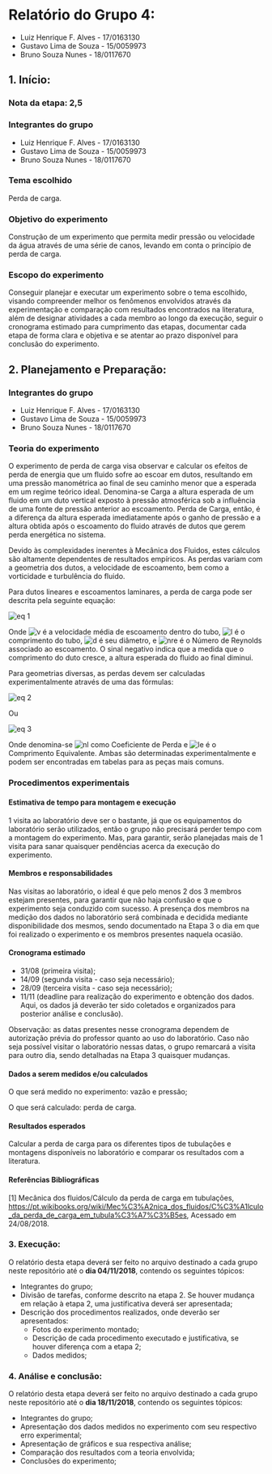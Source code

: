 # Relatório do Grupo 4: #

  - Luiz Henrique F. Alves - 17/0163130
  - Gustavo Lima de Souza - 15/0059973
  - Bruno Souza Nunes - 18/0117670

## 1.	Início: ##

### Nota da etapa: 2,5 ###

### Integrantes do grupo ###
  - Luiz Henrique F. Alves - 17/0163130
  - Gustavo Lima de Souza - 15/0059973
  - Bruno Souza Nunes - 18/0117670
  
### Tema escolhido ###
Perda de carga.

### Objetivo do experimento ###
Construção de um experimento que permita medir pressão ou velocidade da água através de uma série de canos, levando em conta o princípio de perda de carga.

### Escopo do experimento ###
Conseguir planejar e executar um experimento sobre o tema escolhido, visando compreender melhor os fenômenos envolvidos através da experimentação e comparação com resultados encontrados na literatura, além de designar atividades a cada membro ao longo da execução, seguir o cronograma estimado para cumprimento das etapas, documentar cada etapa de forma clara e objetiva e se atentar ao prazo disponível para conclusão do experimento.


## 2.	Planejamento e Preparação: ##

### Integrantes do grupo ###
  - Luiz Henrique F. Alves - 17/0163130
  - Gustavo Lima de Souza - 15/0059973
  - Bruno Souza Nunes - 18/0117670

### Teoria do experimento ###
O experimento de perda de carga visa observar e calcular os efeitos de perda de energia que um fluido sofre ao escoar em dutos, resultando em uma pressão manométrica ao final de seu caminho menor que a esperada em um regime teórico ideal. Denomina-se Carga a altura esperada de um fluido em um duto vertical exposto à pressão atmosférica sob a influência de uma fonte de pressão anterior ao escoamento. Perda de Carga, então, é a diferença da altura esperada imediatamente após o ganho de pressão e a altura obtida após o escoamento do fluido através de dutos que gerem perda energética no sistema.

Devido às complexidades inerentes à Mecânica dos Fluidos, estes cálculos são altamente dependentes de resultados empíricos. As perdas variam com a geometria dos dutos, a velocidade de escoamento, bem como a vorticidade e turbulência do fluido.

Para dutos lineares e escoamentos laminares, a perda de carga pode ser descrita pela seguinte equação:

   ![eq 1](https://user-images.githubusercontent.com/42524248/44635788-6e854000-a97e-11e8-95b3-889f7ebcee3a.gif)

Onde ![v](https://user-images.githubusercontent.com/42524248/44635795-6fb66d00-a97e-11e8-9aa9-61012e15c01a.gif) é a velocidade média de escoamento dentro do tubo, ![l](https://user-images.githubusercontent.com/42524248/44635791-6f1dd680-a97e-11e8-8e87-86cdae9ac894.gif) é o comprimento do tubo, ![d](https://user-images.githubusercontent.com/42524248/44635787-6e854000-a97e-11e8-94e3-89a823ee6d16.gif) é seu diâmetro, e ![nre](https://user-images.githubusercontent.com/42524248/44635794-6fb66d00-a97e-11e8-9777-1341f484491f.gif) é o Número de Reynolds associado ao escoamento. O sinal negativo indica que a medida que o comprimento do duto cresce, a altura esperada do fluido ao final diminui.

Para geometrias diversas, as perdas devem ser calculadas experimentalmente através de uma das fórmulas:

![eq 2](https://user-images.githubusercontent.com/42524248/44635789-6e854000-a97e-11e8-9914-2d69b3c95f5a.gif)

Ou

![eq 3](https://user-images.githubusercontent.com/42524248/44635790-6f1dd680-a97e-11e8-8735-c98ad97907bf.gif)

Onde denomina-se ![nl](https://user-images.githubusercontent.com/42524248/44635793-6f1dd680-a97e-11e8-9492-c416f63325d7.gif) como Coeficiente de Perda e ![le](https://user-images.githubusercontent.com/42524248/44635792-6f1dd680-a97e-11e8-9ec8-aaf212717555.gif) é o Comprimento Equivalente. Ambas são determinadas experimentalmente e podem ser encontradas em tabelas para as peças mais comuns.

### Procedimentos experimentais ###
#### Estimativa de tempo para montagem e execução ####
1 visita ao laboratório deve ser o bastante, já que os equipamentos do laboratório serão utilizados, então o grupo não precisará perder tempo com a montagem do experimento. Mas, para garantir, serão planejadas mais de 1 visita para sanar quaisquer pendências acerca da execução do experimento.

#### Membros e responsabilidades ####
Nas visitas ao laboratório, o ideal é que pelo menos 2 dos 3 membros estejam presentes, para garantir que não haja confusão e que o experimento seja conduzido com sucesso. A presença dos membros na medição dos dados no laboratório será combinada e decidida mediante disponibilidade dos mesmos, sendo documentado na Etapa 3 o dia em que foi realizado o experimento e os membros presentes naquela ocasião.

#### Cronograma estimado ####
 - 31/08 (primeira visita); 
 - 14/09 (segunda visita - caso seja necessário); 
 - 28/09 (terceira visita - caso seja necessário); 
 - 11/11 (deadline para realização do experimento e obtenção dos dados. Aqui, os dados já deverão ter sido coletados e organizados para posterior análise e conclusão).
 
Observação: as datas presentes nesse cronograma dependem de autorização prévia do professor quanto ao uso do laboratório. Caso não seja possível visitar o laboratório nessas datas, o grupo remarcará a visita para outro dia, sendo detalhadas na Etapa 3 quaisquer mudanças.

#### Dados a serem medidos e/ou calculados ####
O que será medido no experimento: vazão e pressão;

O que será calculado: perda de carga.

#### Resultados esperados ####
Calcular a perda de carga para os diferentes tipos de tubulações e montagens disponíveis no laboratório e comparar os resultados com a literatura.

#### Referências Bibliográficas ####
[1] Mecânica dos fluidos/Cálculo da perda de carga em tubulações, <https://pt.wikibooks.org/wiki/Mec%C3%A2nica_dos_fluidos/C%C3%A1lculo_da_perda_de_carga_em_tubula%C3%A7%C3%B5es>, Acessado em 24/08/2018.



### 3.	Execução: ###

O relatório desta etapa deverá ser feito no arquivo destinado a cada grupo neste repositório até o **dia 04/11/2018**, contendo os seguintes tópicos:

- Integrantes do grupo;
- Divisão de tarefas, conforme descrito na etapa 2. Se houver mudança em relação à etapa 2, uma justificativa deverá ser apresentada;
- Descrição dos procedimentos realizados, onde deverão ser apresentados:
  - Fotos do experimento montado;
  - Descrição de cada procedimento executado e justificativa, se houver diferença com a etapa 2;
  - Dados medidos;


### 4.	Análise e conclusão: ###


O relatório desta etapa deverá ser feito no arquivo destinado a cada grupo neste repositório até o **dia 18/11/2018**, contendo os seguintes tópicos:

-	Integrantes do grupo;
-	Apresentação dos dados medidos no experimento com seu respectivo erro experimental;
-	Apresentação de gráficos e sua respectiva análise;
-	Comparação dos resultados com a teoria envolvida;
-	Conclusões do experimento;
